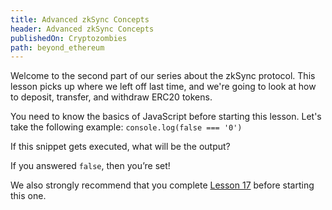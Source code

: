 ```yaml
---
title: Advanced zkSync Concepts
header: Advanced zkSync Concepts
publishedOn: Cryptozombies
path: beyond_ethereum
---
```


Welcome to the second part of our series about the zkSync protocol. This lesson picks up where we left off last time, and we're going to look at how to deposit, transfer, and withdraw ERC20 tokens.

You need to know the basics of JavaScript before starting this lesson. Let's take the following example: `console.log(false === '0')`

If this snippet gets executed, what will be the output?

If you answered `false`, then you’re set!

We also strongly recommend that you complete <a href="https://cryptozombies.io/en/lesson/17" >Lesson 17</a> before starting this one.
